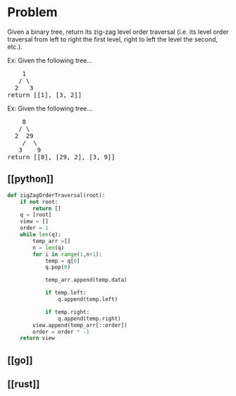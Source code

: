 # Problem
Given a binary tree, return its zig-zag level order traversal (i.e. its level order traversal from left to right the first level, right to left the level the second, etc.).

Ex: Given the following tree…

<pre>
    1
   / \
  2   3
return [[1], [3, 2]]
</pre>

Ex: Given the following tree…
<pre>
    8
   / \
  2  29
    /  \
   3    9
return [[8], [29, 2], [3, 9]]
</pre>
## [[python]]
```python
def zigZagOrderTraversal(root):
    if not root:
        return []
    q = [root]
    view = []
    order = 1
    while len(q):
        temp_arr =[]
        n = len(q)
        for i in range(1,n+1):
            temp = q[0]
            q.pop(0)

            temp_arr.append(temp.data)

            if temp.left:
                q.append(temp.left)

            if temp.right:
                q.append(temp.right)
        view.append(temp_arr[::order])
        order = order * -1
    return view
```

## [[go]]

## [[rust]]
